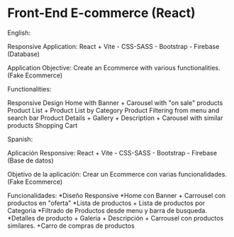 # Front-End E-commerce (React)

English:

Responsive Application: React + Vite - CSS-SASS - Bootstrap - Firebase (Database)

Application Objective: Create an Ecommerce with various functionalities. (Fake Ecommerce)

Functionalities:

Responsive Design
Home with Banner + Carousel with "on sale" products
Product List + Product List by Category
Product Filtering from menu and search bar
Product Details + Gallery + Description + Carousel with similar products
Shopping Cart

Spanish:

Aplicación Responsive: React + Vite - CSS-SASS - Bootstrap - Firebase (Base de datos)

Objetivo de la aplicación: Crear un Ecommerce con varias funcionalidades. (Fake Ecommerce)

Funcionalidades:
*Diseño Responsive
*Home con Banner + Carrousel con productos en "oferta"
*Lista de productos + Lista de productos por Categoria
*Filtrado de Productos desde menu y barra de busqueda.
*Detalles de producto + Galeria + Descripción + Carrousel con productos similares.
+Carro de compras de productos
